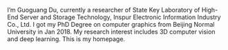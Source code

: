 I’m Guoguang Du, currently a researcher of State Key Laboratory of High-End Server and Storage Technology, Inspur Electronic Information Industry Co., Ltd. I got my PhD Degree on computer graphics from Beijing Normal University in Jan 2018. My research interest includes 3D computer vision and deep learning. This is my homepage.